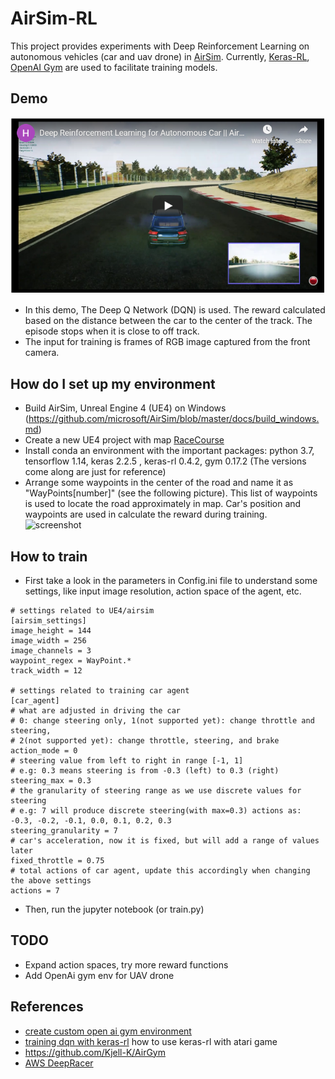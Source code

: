 # AirSim-RL
This project provides experiments with Deep Reinforcement Learning on autonomous vehicles (car and uav drone) in [AirSim](https://github.com/microsoft/AirSim). Currently, [Keras-RL](https://github.com/keras-rl/keras-rl), [OpenAI Gym](https://gym.openai.com/) are used to facilitate training models.

## Demo
[![Demo Video](images/thumbnail.png)](https://youtu.be/oiGjnpcPB_8)
* In this demo, The Deep Q Network (DQN) is used. The reward calculated based on the distance between the car to the center of the track. The episode stops when it is close to off track.
* The input for training is frames of RGB image captured from the front camera. 

## How do I set up my environment
* Build AirSim, Unreal Engine 4 (UE4) on Windows (https://github.com/microsoft/AirSim/blob/master/docs/build_windows.md)
* Create a new UE4 project with map [RaceCourse](https://github.com/microsoft/AirSim/wiki/build_FSTDriverless_windows)
* Install conda an environment with the important packages: python 3.7, tensorflow 1.14, keras 2.2.5 , keras-rl 0.4.2, gym 0.17.2 (The versions come along are just for reference)
* Arrange some waypoints in the center of the road and name it as "WayPoints[number]" (see the following picture). This list of waypoints is used to locate the road approximately in map. Car's position and waypoints are used in calculate the reward during training.
![screenshot](images/waypoint-actor.png)

## How to train
* First take a look in the parameters in Config.ini file to understand some settings, like input image resolution, action space of the agent, etc.
```
# settings related to UE4/airsim 
[airsim_settings] 
image_height = 144
image_width = 256
image_channels = 3
waypoint_regex = WayPoint.*
track_width = 12 

# settings related to training car agent
[car_agent]
# what are adjusted in driving the car
# 0: change steering only, 1(not supported yet): change throttle and steering,
# 2(not supported yet): change throttle, steering, and brake
action_mode = 0 
# steering value from left to right in range [-1, 1] 
# e.g: 0.3 means steering is from -0.3 (left) to 0.3 (right)
steering_max = 0.3
# the granularity of steering range as we use discrete values for steering
# e.g: 7 will produce discrete steering(with max=0.3) actions as: -0.3, -0.2, -0.1, 0.0, 0.1, 0.2, 0.3
steering_granularity = 7 
# car's acceleration, now it is fixed, but will add a range of values later 
fixed_throttle = 0.75 
# total actions of car agent, update this accordingly when changing the above settings
actions = 7 
```
* Then, run the jupyter notebook (or train.py)

## TODO
* Expand action spaces, try more reward functions
* Add OpenAi gym env for UAV drone

## References
* [create custom open ai gym environment](https://stable-baselines.readthedocs.io/en/master/guide/custom_env.html)
* [training dqn with keras-rl](https://github.com/keras-rl/keras-rl/blob/master/examples/dqn_atari.py) how to use keras-rl with atari game
* https://github.com/Kjell-K/AirGym
* [AWS DeepRacer](https://docs.aws.amazon.com/deepracer/latest/developerguide/what-is-deepracer.html)

